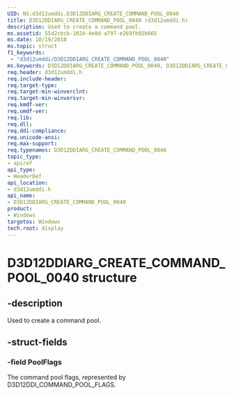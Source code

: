 ```yaml
---
UID: NS:d3d12umddi.D3D12DDIARG_CREATE_COMMAND_POOL_0040
title: D3D12DDIARG_CREATE_COMMAND_POOL_0040 (d3d12umddi.h)
description: Used to create a command pool.
ms.assetid: 55d2cbcb-1024-4e8d-a797-e269fb92b665
ms.date: 10/19/2018
ms.topic: struct
f1_keywords:
 - "d3d12umddi/D3D12DDIARG_CREATE_COMMAND_POOL_0040"
ms.keywords: D3D12DDIARG_CREATE_COMMAND_POOL_0040, D3D12DDIARG_CREATE_COMMAND_POOL_0040,
req.header: d3d12umddi.h
req.include-header:
req.target-type:
req.target-min-winverclnt:
req.target-min-winversvr:
req.kmdf-ver:
req.umdf-ver:
req.lib:
req.dll:
req.ddi-compliance:
req.unicode-ansi:
req.max-support:
req.typenames: D3D12DDIARG_CREATE_COMMAND_POOL_0040
topic_type:
- apiref
api_type:
- HeaderDef
api_location:
- d3d12umddi.h
api_name:
- D3D12DDIARG_CREATE_COMMAND_POOL_0040
product: 
- Windows
targetos: Windows
tech.root: display
---
```


# D3D12DDIARG_CREATE_COMMAND_POOL_0040 structure

## -description

Used to create a command pool.

## -struct-fields

### -field PoolFlags

The command pool flags, represented by D3D12DDI_COMMAND_POOL_FLAGS.

